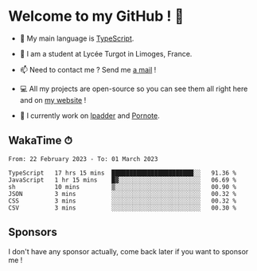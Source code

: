 # Welcome to my GitHub ! 🌃

- 🔭 My main language is [TypeScript](https://www.typescriptlang.org/).

- 🌱 I am a student at Lycée Turgot in Limoges, France.

- 📫 Need to contact me ? Send me <a href="mailto:mikkel@milescode.dev">a mail</a> !

- 💻 All my projects are open-source so you can see them all right here and on <a href="https://www.vexcited.ml">my website</a> !

- 👀 I currently work on [lpadder](https://github.com/Vexcited/lpadder) and [Pornote](https://github.com/Vexcited/Pornote).

## WakaTime ⏱

<!--START_SECTION:waka-->

```text
From: 22 February 2023 - To: 01 March 2023

TypeScript   17 hrs 15 mins  ███████████████████████░░   91.36 %
JavaScript   1 hr 15 mins    █▓░░░░░░░░░░░░░░░░░░░░░░░   06.69 %
sh           10 mins         ▒░░░░░░░░░░░░░░░░░░░░░░░░   00.90 %
JSON         3 mins          ░░░░░░░░░░░░░░░░░░░░░░░░░   00.32 %
CSS          3 mins          ░░░░░░░░░░░░░░░░░░░░░░░░░   00.32 %
CSV          3 mins          ░░░░░░░░░░░░░░░░░░░░░░░░░   00.30 %
```

<!--END_SECTION:waka-->

## Sponsors

I don't have any sponsor actually, come back later if you want to sponsor me !
